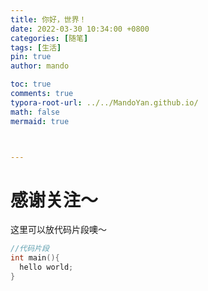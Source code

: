 ```yaml
---
title: 你好，世界！
date: 2022-03-30 10:34:00 +0800
categories: [随笔]
tags: [生活]
pin: true
author: mando

toc: true
comments: true
typora-root-url: ../../MandoYan.github.io/
math: false
mermaid: true



---
```


# 感谢关注～ 


这里可以放代码片段噢～
```c++
//代码片段
int main(){
  hello world;
}
```

